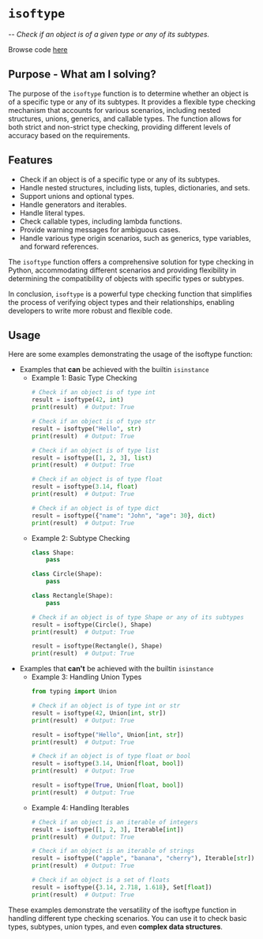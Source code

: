 # `isoftype`
-- _Check if an object is of a given type or any of its subtypes._

Browse code [here](../danielutils/Functions/isoftype.py)

## Purpose - What am I solving?
The purpose of the `isoftype` function is to determine whether an object is of a specific type or any of its subtypes. It provides a flexible type checking mechanism that accounts for various scenarios, including nested structures, unions, generics, and callable types. The function allows for both strict and non-strict type checking, providing different levels of accuracy based on the requirements.

## Features
* Check if an object is of a specific type or any of its subtypes.
* Handle nested structures, including lists, tuples, dictionaries, and sets.
* Support unions and optional types.
* Handle generators and iterables.
* Handle literal types.
* Check callable types, including lambda functions.
* Provide warning messages for ambiguous cases.
* Handle various type origin scenarios, such as generics, type variables, and forward references.

The `isoftype` function offers a comprehensive solution for type checking in Python, accommodating different scenarios and providing flexibility in determining the compatibility of objects with specific types or subtypes.

In conclusion, `isoftype` is a powerful type checking function that simplifies the process of verifying object types and their relationships, enabling developers to write more robust and flexible code.


## Usage
Here are some examples demonstrating the usage of the isoftype function:
* Examples that **can** be achieved with the builtin `isinstance`
    * Example 1: Basic Type Checking
        ```python
        # Check if an object is of type int
        result = isoftype(42, int)
        print(result)  # Output: True

        # Check if an object is of type str
        result = isoftype("Hello", str)
        print(result)  # Output: True

        # Check if an object is of type list
        result = isoftype([1, 2, 3], list)
        print(result)  # Output: True

        # Check if an object is of type float
        result = isoftype(3.14, float)
        print(result)  # Output: True

        # Check if an object is of type dict
        result = isoftype({"name": "John", "age": 30}, dict)
        print(result)  # Output: True
        ```
    * Example 2: Subtype Checking
        ```python
        class Shape:
            pass

        class Circle(Shape):
            pass

        class Rectangle(Shape):
            pass

        # Check if an object is of type Shape or any of its subtypes
        result = isoftype(Circle(), Shape)
        print(result)  # Output: True

        result = isoftype(Rectangle(), Shape)
        print(result)  # Output: True
        ```
* Examples that **can't** be achieved with the builtin `isinstance`
    * Example 3: Handling Union Types
        ```python
        from typing import Union

        # Check if an object is of type int or str
        result = isoftype(42, Union[int, str])
        print(result)  # Output: True

        result = isoftype("Hello", Union[int, str])
        print(result)  # Output: True

        # Check if an object is of type float or bool
        result = isoftype(3.14, Union[float, bool])
        print(result)  # Output: True

        result = isoftype(True, Union[float, bool])
        print(result)  # Output: True
        ```
    * Example 4: Handling Iterables
        ```python
        # Check if an object is an iterable of integers
        result = isoftype([1, 2, 3], Iterable[int])
        print(result)  # Output: True

        # Check if an object is an iterable of strings
        result = isoftype(("apple", "banana", "cherry"), Iterable[str])
        print(result)  # Output: True

        # Check if an object is a set of floats
        result = isoftype({3.14, 2.718, 1.618}, Set[float])
        print(result)  # Output: True
        ```
These examples demonstrate the versatility of the isoftype function in handling different type checking scenarios. You can use it to check basic types, subtypes, union types, and even **complex data structures**.